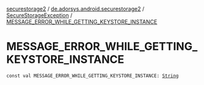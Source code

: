 [securestorage2](../../index.md) / [de.adorsys.android.securestorage2](../index.md) / [SecureStorageException](index.md) / [MESSAGE_ERROR_WHILE_GETTING_KEYSTORE_INSTANCE](./-m-e-s-s-a-g-e_-e-r-r-o-r_-w-h-i-l-e_-g-e-t-t-i-n-g_-k-e-y-s-t-o-r-e_-i-n-s-t-a-n-c-e.md)

# MESSAGE_ERROR_WHILE_GETTING_KEYSTORE_INSTANCE

`const val MESSAGE_ERROR_WHILE_GETTING_KEYSTORE_INSTANCE: `[`String`](https://kotlinlang.org/api/latest/jvm/stdlib/kotlin/-string/index.html)